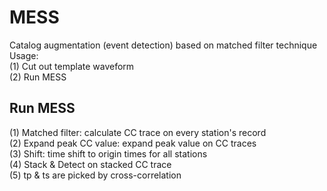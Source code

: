 # MESS
Catalog augmentation (event detection) based on matched filter technique 
<br>
Usage: <br>
(1) Cut out template waveform <br>
(2) Run MESS <br>

## Run MESS  
(1) Matched filter: calculate CC trace on every station's record <br>
(2) Expand peak CC value: expand peak value on CC traces <br>
(3) Shift: time shift to origin times for all stations <br>
(4) Stack & Detect on stacked CC trace <br>
(5) tp & ts are picked by cross-correlation 
